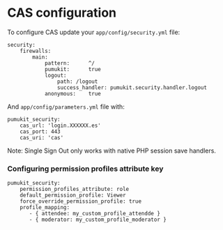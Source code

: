 CAS configuration
=================

To configure CAS update your `app/config/security.yml` file:

```
security:
    firewalls:
        main:
            pattern:      ^/
            pumukit:      true
            logout:
                path: /logout
                success_handler: pumukit.security.handler.logout
            anonymous:    true
```


And `app/config/parameters.yml` file with:


```
pumukit_security:
    cas_url: 'login.XXXXXX.es'
    cas_port: 443
    cas_uri: 'cas'
```


Note: Single Sign Out only works with native PHP session save handlers.


### Configuring permission profiles attribute key

```
pumukit_security:
    permission_profiles_attribute: role
    default_permission_profile: Viewer
    force_override_permission_profile: true
    profile_mapping:
       - { attendee: my_custom_profile_attendde }
       - { moderator: my_custom_profile_moderator }
```
